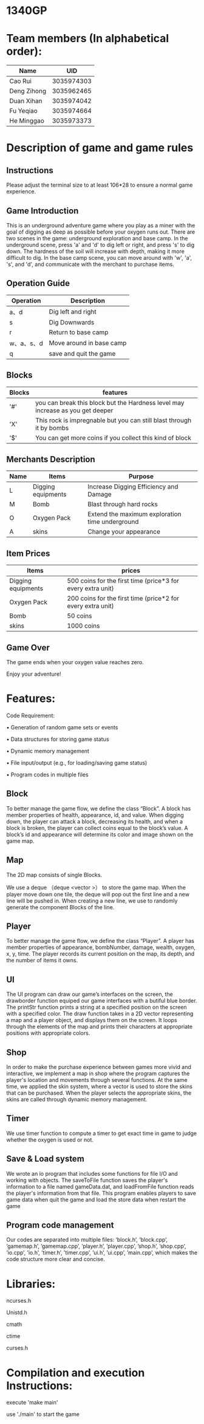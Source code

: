 # 1340GP  
 
# Team members (In alphabetical order): 

 Name | UID 
 ---- | ----
Cao Rui | 3035974303 
Deng Zihong | 3035962465 
Duan Xihan | 3035974042 
Fu Yeqiao | 3035974664 
He Minggao | 3035973373 

 

# Description of game and game rules 

## Instructions 

Please adjust the terminal size to at least 106*28 to ensure a normal game 	experience. 

## Game Introduction 

This is an underground adventure game where you play as a miner with the goal of digging as deep as possible before your oxygen runs out. There are two scenes in the game: underground exploration and base camp. In the underground scene, press 'a' and 'd' to dig left or right, and press 's' to dig down. 
The hardness of the soil will increase with depth, making it more difficult to dig. In the base camp scene, you can move around with 'w', 'a', 's', and 'd', and communicate with the merchant to purchase items.

## Operation Guide 

Operation | Description  
---- | ---- 
a、d | Dig left and right 
s | Dig Downwards 
r | Return to base camp 
w、a、s、d | Move around in base camp 
q | save and quit the game 

## Blocks 

Blocks | features 
---- | ---- 
'#' | you can break this block but the Hardness level may increase as you get deeper 
'X' | This rock is impregnable but you can still blast through it by bombs 
'$' | You can get more coins if you collect this kind of block 

## Merchants Description 

Name | Items |Purpose  
---- | ---- | ---- 
L | Digging equipments| Increase Digging Efficiency and Damage 
M |Bomb | Blast through hard rocks 
O | Oxygen Pack |Extend the maximum exploration time underground 
A | skins | Change your appearance 

## Item Prices 

Items | prices  
---- | ---- 
Digging equipments| 500 coins for the first time (price*3 for every extra unit) 
Oxygen Pack | 200 coins for the first time  (price*2 for every extra unit) 
Bomb | 50 coins 
skins | 1000 coins 

## Game Over 

The game ends when your oxygen value reaches zero. 

Enjoy your adventure! 



# Features: 

Code Requirement:  

• Generation of random game sets or events  

• Data structures for storing game status  

• Dynamic memory management  

• File input/output (e.g., for loading/saving game status)  

• Program codes in multiple files  

 

## Block  

To better manage the game flow, we define the class “Block”. A 		block has member properties of health, appearance, id, and value. 		When digging down, the player can attack a block, decreasing its 		health, 	and when a block is broken, the player can 	collect coins equal 	 to the block’s value. A block’s id and appearance will determine 		its color and image shown on the game map. 

 

## Map  

The 2D map consists of single Blocks. 

We use a deque （deque <vector<Block> >） to store the game map. 	 When the player move down one tile, the deque will pop out the 		first line and a new line will be pushed in. When creating a new line, 	we use <random> to randomly generate the component Blocks of the 	line. 

 

## Player 

To better manage the game flow, we define the class “Player”. A player has member properties of appearance, bombNumber, damage, wealth, oxygen, x, y, time. The player records its current position on the map, its depth, and the number of items it owns. 

 

## UI  

The UI program can draw our game’s interfaces on the screen, the 	  	drawborder function equiped our game interfaces with a butiful blue 	border. The printStr function prints a string at a specified position on 	the screen with a specified color. The draw function takes in a 2D 		vector representing a map and a player object, and displays them on 	the screen. It loops through the elements of the map and prints their 	characters at appropriate positions with appropriate colors. 

 

## Shop 

In order to make the purchase experience between games more vivid 	and interactive, we implement a map in shop where the program 		captures the player's location and movements through several 			functions. At the same time, we applied the skin system, where a 		vector is used to store the skins that can be purchased. When the 		player selects the appropriate skins, the skins are called through 		dynamic memory management. 

	 

## Timer

We use timer function to compute a timer to get exact time in game to 	judge whether the oxygen is used or not. 

	 

## Save & Load system 

We wrote an io program that includes some functions for file I/O and 	working with objects. The saveToFile function saves the player's 		information to a file named gameData.dat, and loadFromFile function 	reads the player's information from that file. This program enables 		players to save game data when quit the game and load the store 		data when restart the game 

 

## Program code management 

Our codes are separated into multiple files: ‘block.h’, ‘block.cpp’, 		’gamemap.h’, ’gamemap.cpp’, ’player.h’, ’player.cpp’, ’shop.h’, 			’shop.cpp’, ’io.cpp’, ’io.h’, ’timer.h’, ’timer.cpp’, ’ui.h’, ’ui.cpp’, 			’main.cpp’, which makes the code structure more clear and concise. 

 
 
# Libraries: 

ncurses.h  

Unistd.h  

cmath 

ctime

curses.h 

 

# Compilation and execution Instructions: 

execute 'make main' 
	
use './main' to start the game  
